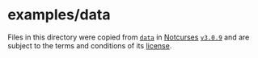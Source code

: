 # examples/data

Files in this directory were copied from [`data`](https://github.com/dankamongmen/notcurses/tree/v3.0.9/data) in [Notcurses](https://github.com/dankamongmen/notcurses#readme) [`v3.0.9`](https://github.com/dankamongmen/notcurses/tree/v3.0.9) and are subject to the terms and conditions of its [license](https://github.com/dankamongmen/notcurses/blob/v3.0.9/COPYRIGHT).
